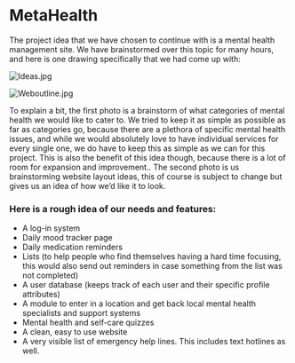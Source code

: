 ﻿# MetaHealth


The project idea that we have chosen to continue with is a mental health management site. We have brainstormed over this topic for many hours, and here is one drawing specifically that we had come up with:

  ![Ideas.jpg](./Ideas.JPG)
  
  ![Weboutline.jpg](./Weboutline.JPG)
  
To explain a bit, the first photo is a brainstorm of what categories of mental health we would like to cater to. We tried to keep it as simple as possible as far as categories go, because there are a plethora of specific mental health issues, and while we would absolutely love to have individual services for every single one, we do have to keep this as simple as we can for this project. This is also the benefit of this idea though, because there is a lot of room for expansion and improvement..  The second photo is us brainstorming website layout ideas, this of course is subject to change but gives us an idea of how we’d like it to look. 


### Here is a rough idea of our needs and features: 
* A log-in system
* Daily mood tracker page 
* Daily medication reminders 
* Lists (to help people who find themselves having a hard time focusing, this would also send out reminders in case something from the list was not completed)
* A user database (keeps track of each user and their specific profile attributes) 
* A module to enter in a location and get back local mental health specialists and support systems
* Mental health and self-care quizzes 
* A clean, easy to use website 
* A very visible list of emergency help lines. This includes text hotlines as well.
